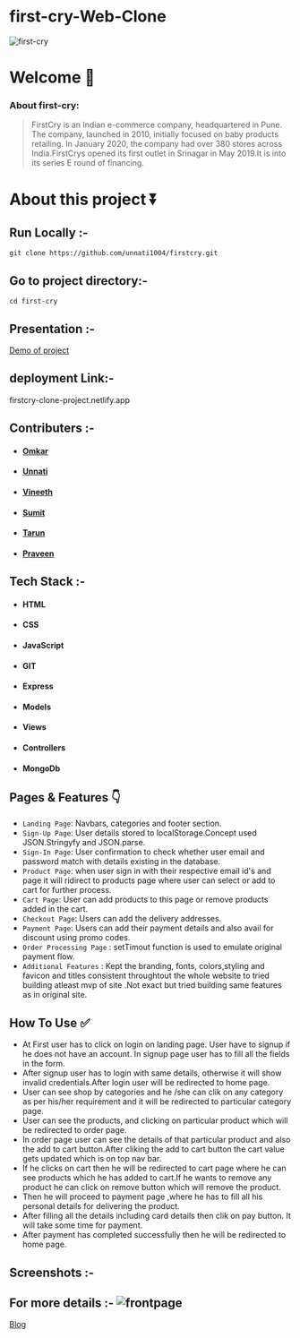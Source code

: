 # first-cry-Web-Clone

![first-cry](https://user-images.githubusercontent.com/96103401/158337065-c1e2e63e-7bcf-41b7-924b-3332eb5606a3.png)


# Welcome :wave:

### About first-cry:

> FirstCry is an Indian e-commerce company, headquartered in Pune. The company, launched in 2010, initially focused on baby products retailing. In January 2020, the company had over 380 stores across India.FirstCrys opened its first outlet in Srinagar in May 2019.It is into its series E round of financing.

# About this project ⏬

## Run Locally :-
``git clone https://github.com/unnati1004/firstcry.git``

## Go to project directory:- 
`cd first-cry`

## Presentation :-
[Demo of project](https://drive.google.com/file/d/1zpSMY2SW8PYOS4i9NioGIY-cnNR78kAE/view?usp=sharing)

## deployment Link:-
firstcry-clone-project.netlify.app

## Contributers :- 
- #### [Omkar](https://www.linkedin.com/in/omkar-salunkhe-1ba371228/)
- #### [Unnati](https://www.linkedin.com/in/unnati-gandhi-122212230/)
- #### [Vineeth](https://www.linkedin.com/in/vineethevk/)
- #### [Sumit](https://www.linkedin.com/in/sumit-narwal-77a828138/)
- #### [Tarun](https://www.linkedin.com/in/tarun-rakhunde-a65aa5228/)
- #### [Praveen](https://www.linkedin.com/in/praveen-kumar-036005184/)


## Tech Stack :- 

- #### HTML
- #### CSS 
- #### JavaScript
- #### GIT
- #### Express
- #### Models
- #### Views
- #### Controllers 
- #### MongoDb

## Pages & Features :point_down:


- `Landing Page`: Navbars, categories and footer section.
- `Sign-Up Page`: User details stored to localStorage.Concept used JSON.Stringyfy and JSON.parse.
- `Sign-In Page`: User confirmation to check whether user email and password match with details existing in the database.
- `Product Page`: when user sign in with their respective email id's and  page it will ridirect to products page where user can select or add to cart for further process.
- `Cart Page`: User can add products to this page or remove products added in the cart.
- `Checkout Page`: Users can add the delivery addresses.
- `Payment Page`: Users can add their payment details and also avail for discount using promo codes.
- `Order Processing Page` : setTimout function is used to emulate original payment flow.
- `Additional Features` : Kept the branding, fonts, colors,styling and favicon and titles consistent throughtout the whole website to tried building atleast mvp of site .Not exact but tried  building same features as in original site.
 
## How To Use ✅

- At First user has to click on login on landing page. User have to signup if he does not have an account. In signup page user has to  fill  all the fields in the form.
- After signup user has to login with same details, otherwise it will show invalid credentials.After login user will be redirected to home page.
- User can see shop by categories and he /she can clik on any category as per his/her requirement and it will be redirected to particular category page.
- User can see the products, and clicking on particular product which will be redirected to order page.
- In order page user can see the details of that particular product and also the add to cart button.After cliking the add to cart button the cart value gets updated which is on top nav bar.
- If he clicks on cart then he will be redirected to cart page where he can see products which he has added to cart.If he wants to remove any product he can click on remove button which will remove the product. 
- Then he will proceed to payment page ,where he has to fill all his personal details for delivering the product.
- After filling all the details including card details then clik on pay button. It will take some time for payment.
- After payment has completed successfully then he will be redirected to home page.



## Screenshots :- 
## For more details :- ![frontpage](https://user-images.githubusercontent.com/96103401/158337719-d246069e-bd07-4be7-84e6-b675f776de92.png)

[Blog]( https://medium.com/@ossalunkhe09/cloning-firstcry-website-cf13071992cf)

